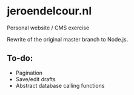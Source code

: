 # jeroendelcour.nl
Personal website / CMS exercise

Rewrite of the original master branch to Node.js.

## To-do:
- Pagination
- Save/edit drafts
- Abstract database calling functions

